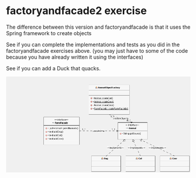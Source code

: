 
# factoryandfacade2 exercise

The difference between this version and factoryandfacade is that it uses the Spring framework to create objects

See if you can complete the implementations and tests as you did in the factoryandfacade exercises above.
(you may just have to some of the code because you have already written it using the interfaces)

See if you can add a Duck that quacks.

![alt text](../../factoryandfacade/UMLfactoryandfacade/images/facadediagram.png "Figure facadediagram.png")

